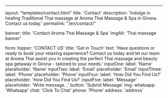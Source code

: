 ---
layout: "templates/contact.html"
title: 'Contact'
description: 'Indulge in healing Traditional Thai massage at Aroma Thai Massage & Spa in Girona. Contact us today.'
permalink: "/en/contact/"

banner:
  title: 'Contact Aroma Thai Massage & Spa'
  imgAlt: 'Thai massage banner'

form:
  topper: 'CONTACT US'
  title: 'Get in Touch'
  text: 'Have questions or ready to book your relaxing experience? Contact us today and let our team at Aroma Thai assist you in creating the perfect Thai massage and beauty spa getaway in Girona - tailored to your needs.'
  inputOne:
    label: 'Name'
    placeholder: 'Name'
  inputTwo:
    label: 'Email'
    placeholder: 'Email'
  inputThree:
    label: 'Phone'
    placeholder: 'Phone'
  inputFour:
    label: 'How Did You Find Us?'
    placeholder: 'How Did You Find Us?'
  inputFive:
    label: 'Message'
    placeholder: 'Write message...'
  button: 'Submit Message'
  img:
    whatsapp: 'Whatsapp'
    chat: 'Click To Chat'
    phone: 'Phone'
    address: 'address'

    